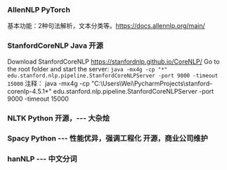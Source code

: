 ### AllenNLP PyTorch

基本功能：2种句法解析，文本分类等。https://docs.allennlp.org/main/


### StanfordCoreNLP   Java 开源

Download StanfordCoreNLP https://stanfordnlp.github.io/CoreNLP/
Go to the root folder and start the server:
`java -mx4g -cp "*" edu.stanford.nlp.pipeline.StanfordCoreNLPServer -port 9000 -timeout 15000`
注释：
java -mx4g -cp "C:\Users\Wei\PycharmProjects\stanford-corenlp-4.5.1\*" edu.stanford.nlp.pipeline.StanfordCoreNLPServer -port 9000 -timeout 15000

### NLTK   Python 开源，--- 大杂烩

### Spacy   Python ---  性能优异，强调工程化 开源，商业公司维护

### hanNLP   ---  中文分词
